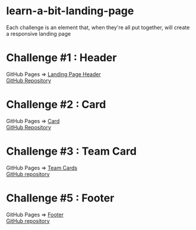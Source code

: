 # learn-a-bit-landing-page  
Each challenge is an element that, when they're all put together, will create a responsive landing page

# Challenge #1 : Header   
   GitHub Pages => [Landing Page Header](https://steeshmck.github.io/learn-a-bit-landing-page/header/index.html)  
   [GitHub Repository](https://github.com/SteeshMcK/learn-a-bit-landing-page/tree/main/header)  
   
# Challenge #2 : Card
   GitHub Pages => [Card](https://steeshmck.github.io/learn-a-bit-landing-page/card/index.html)  
   [GitHub Repository](https://github.com/SteeshMcK/learn-a-bit-landing-page/tree/main/card)
   
 # Challenge #3 : Team Card  
   GitHub Pages => [Team Cards](https://steeshmck.github.io/learn-a-bit-landing-page/teamCards/index.html)  
   [GitHub repository](https://github.com/SteeshMcK/learn-a-bit-landing-page/tree/main/teamCards)  
   
# Challenge #5 : Footer
   GitHub Pages => [Footer](https://steeshmck.github.io/learn-a-bit-landing-page/footer/index.html)  
   [GitHub repository](https://github.com/SteeshMcK/learn-a-bit-landing-page/tree/main/footer)  
   

